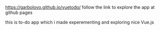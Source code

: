 https://garbolovo.github.io/vuetodo/
follow the link to explore the app at github pages

this is to-do app which i made experementing and exploring nice Vue.js

